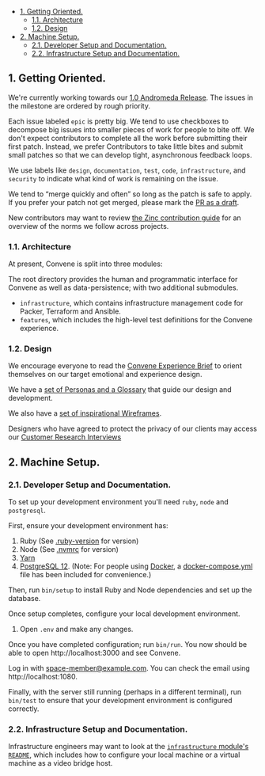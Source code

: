 - [1. Getting Oriented.](#1-getting-oriented)
  - [1.1. Architecture](#11-architecture)
  - [1.2. Design](#12-design)
- [2. Machine Setup.](#2-machine-setup)
  - [2.1. Developer Setup and Documentation.](#21-developer-setup-and-documentation)
  - [2.2. Infrastructure Setup and Documentation.](#22-infrastructure-setup-and-documentation)

## 1. Getting Oriented.

We're currently working towards our
[1.0 Andromeda Release](https://github.com/zinc-collective/convene/milestone/1).
The issues in the milestone are ordered by rough priority.

Each issue labeled `epic` is pretty big. We tend to use checkboxes to decompose
big issues into smaller pieces of work for people to bite off. We don't expect
contributors to complete all the work before submitting their first patch.
Instead, we prefer Contributors to take little bites and submit small patches so
that we can develop tight, asynchronous feedback loops.

We use labels like `design`, `documentation`, `test`, `code`, `infrastructure`,
and `security` to indicate what kind of work is remaining on the issue.

We tend to “merge quickly and often” so long as the patch is safe to apply. If
you prefer your patch not get merged, please mark the
[PR as a draft](https://docs.github.com/en/free-pro-team@latest/github/collaborating-with-issues-and-pull-requests/about-pull-requests#draft-pull-requests).

New contributors may want to review
[the Zinc contribution guide](https://www.zinc.coop/contributing/) for an
overview of the norms we follow across projects.

### 1.1. Architecture

At present, Convene is split into three modules:

The root directory provides the human and programmatic interface for Convene
as well as data-persistence; with two additional submodules.

- `infrastructure`, which contains infrastructure management code for Packer,
  Terraform and Ansible.
- `features`, which includes the high-level test definitions for the Convene
  experience.

### 1.2. Design

We encourage everyone to read the
[Convene Experience Brief](https://docs.google.com/document/d/1cqnQa3NhRxY1gkGekGokeuXKTxS9oMGm3fH1cNasYOo/edit?usp=drive_web&ouid=109885491663234077023)
to orient themselves on our target emotional and experience design.

We have a
[set of Personas and a Glossary](https://docs.google.com/spreadsheets/d/1BOBCT0yrgrbCuQFTx_hIQak0FSQjnjjFZVA3YksEv8s/edit#gid=622652343)
that guide our design and development.

We also have a
[set of inspirational Wireframes](https://xd.adobe.com/view/fd425dbe-5384-44c9-997a-eeee6e886a86-a811/grid).

Designers who have agreed to protect the privacy of our clients may access our
[Customer Research Interviews](https://drive.google.com/drive/u/2/folders/1gncYSkVIAj4CnlUZM9KPQlFdj_aqulDl)

## 2. Machine Setup.

### 2.1. Developer Setup and Documentation.

To set up your development environment you'll need `ruby`, `node` and
`postgresql`.

First, ensure your development environment has:

1. Ruby (See [.ruby-version](./.ruby-version) for version)
2. Node (See [.nvmrc](./.nvmrc) for version)
3. [Yarn]
1. [PostgreSQL 12]. (Note: For people using [Docker], a [docker-compose.yml]
   file has been included for convenience.)

Then, run `bin/setup` to install Ruby and Node dependencies and set up the
database.

Once setup completes, configure your local development environment.
1. Open `.env` and make any changes.

Once you have completed configuration; run `bin/run`. You now should be able to open
http://localhost:3000 and see Convene.

Log in with space-member@example.com. You can check the email using http://localhost:1080.

Finally, with the server still running (perhaps in a different terminal), run
`bin/test` to ensure that your development environment is configured correctly.

[PostgreSQL 12]: https://www.postgresql.org/download/
[Docker]: https://www.docker.com
[docker-compose.yml]: ./docker-compose.yml
[.env.example]: ./.env.example
[Yarn]: https://yarnpkg.com/getting-started/install

### 2.2. Infrastructure Setup and Documentation.

Infrastructure engineers may want to look at the
[`infrastructure` module's `README`](./infrastructure/README.md), which includes
how to configure your local machine or a virtual machine as a video bridge host.
